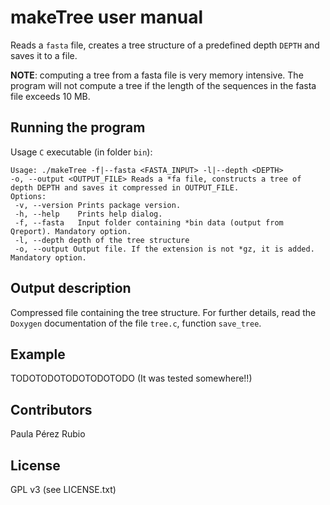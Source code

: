 # makeTree user manual

Reads a `fasta` file, creates a tree structure of a predefined 
depth `DEPTH` and saves it to a file. 

**NOTE**: computing a tree from a fasta file is very memory 
intensive. The program will not compute a tree if the length of the 
sequences in the fasta file exceeds 10 MB. 

## Running the program

Usage `C` executable (in folder `bin`): 

```
Usage: ./makeTree -f|--fasta <FASTA_INPUT> -l|--depth <DEPTH> 
-o, --output <OUTPUT_FILE> Reads a *fa file, constructs a tree of 
depth DEPTH and saves it compressed in OUTPUT_FILE.
Options: 
 -v, --version Prints package version.
 -h, --help    Prints help dialog.
 -f, --fasta   Input folder containing *bin data (output from Qreport). Mandatory option.
 -l, --depth depth of the tree structure
 -o, --output Output file. If the extension is not *gz, it is added. Mandatory option.
```


## Output description

Compressed file containing the tree structure. For further details,
read the `Doxygen` documentation of the file `tree.c`, function `save_tree`.

## Example 
 
TODOTODOTODOTODOTODO (It was tested somewhere!!)

## Contributors

Paula Pérez Rubio 

## License

GPL v3 (see LICENSE.txt)
